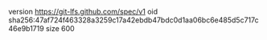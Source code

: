 version https://git-lfs.github.com/spec/v1
oid sha256:47af724f463328a3259c17a42ebdb47bdc0d1aa06bc6e485d5c717c46e9b1719
size 600
